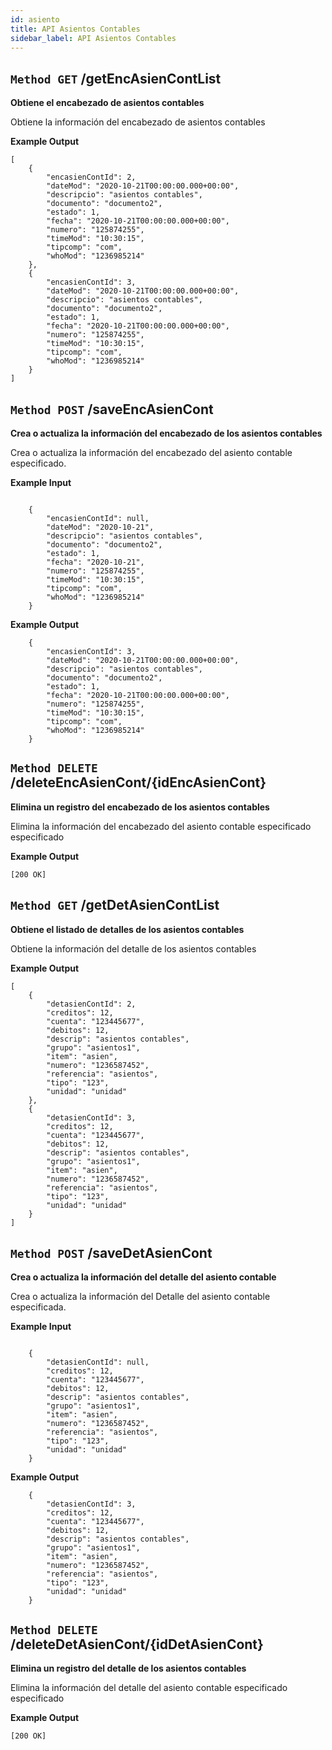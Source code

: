 ```yaml
---
id: asiento
title: API Asientos Contables
sidebar_label: API Asientos Contables
---
```


## `Method GET` /getEncAsienContList
**Obtiene el encabezado de asientos contables**

Obtiene la información del encabezado de asientos contables

**Example Output**


```
[
    {
        "encasienContId": 2,
        "dateMod": "2020-10-21T00:00:00.000+00:00",
        "descripcio": "asientos contables",
        "documento": "documento2",
        "estado": 1,
        "fecha": "2020-10-21T00:00:00.000+00:00",
        "numero": "125874255",
        "timeMod": "10:30:15",
        "tipcomp": "com",
        "whoMod": "1236985214"
    },
    {
        "encasienContId": 3,
        "dateMod": "2020-10-21T00:00:00.000+00:00",
        "descripcio": "asientos contables",
        "documento": "documento2",
        "estado": 1,
        "fecha": "2020-10-21T00:00:00.000+00:00",
        "numero": "125874255",
        "timeMod": "10:30:15",
        "tipcomp": "com",
        "whoMod": "1236985214"
    }
]
```

## `Method POST` /saveEncAsienCont
**Crea o actualiza la información del encabezado de los asientos contables**

Crea o actualiza la información del encabezado del asiento contable especificado.

**Example Input**

```
	
    {
        "encasienContId": null,
        "dateMod": "2020-10-21",
        "descripcio": "asientos contables",
        "documento": "documento2",
        "estado": 1,
        "fecha": "2020-10-21",
        "numero": "125874255",
        "timeMod": "10:30:15",
        "tipcomp": "com",
        "whoMod": "1236985214"
    }

```

**Example Output**

```
	{
		"encasienContId": 3,
		"dateMod": "2020-10-21T00:00:00.000+00:00",
		"descripcio": "asientos contables",
		"documento": "documento2",
		"estado": 1,
		"fecha": "2020-10-21T00:00:00.000+00:00",
		"numero": "125874255",
		"timeMod": "10:30:15",
		"tipcomp": "com",
		"whoMod": "1236985214"
	}

```
## `Method DELETE` /deleteEncAsienCont/{idEncAsienCont}
**Elimina un registro del encabezado de los asientos contables**

Elimina la información del encabezado del asiento contable especificado especificado

**Example Output**

```
[200 OK]
```

## `Method GET` /getDetAsienContList
**Obtiene el listado de detalles de los asientos contables**

Obtiene la información del detalle de los asientos contables

**Example Output**


```
[
    {
        "detasienContId": 2,
        "creditos": 12,
        "cuenta": "123445677",
        "debitos": 12,
        "descrip": "asientos contables",
        "grupo": "asientos1",
        "item": "asien",
        "numero": "1236587452",
        "referencia": "asientos",
        "tipo": "123",
        "unidad": "unidad"
    },
    {
        "detasienContId": 3,
        "creditos": 12,
        "cuenta": "123445677",
        "debitos": 12,
        "descrip": "asientos contables",
        "grupo": "asientos1",
        "item": "asien",
        "numero": "1236587452",
        "referencia": "asientos",
        "tipo": "123",
        "unidad": "unidad"
    }
]
```

## `Method POST` /saveDetAsienCont
**Crea o actualiza la información del detalle del asiento contable**

Crea o actualiza la información del Detalle del asiento contable especificada.

**Example Input**

```
	
    {
        "detasienContId": null,
        "creditos": 12,
        "cuenta": "123445677",
        "debitos": 12,
        "descrip": "asientos contables",
        "grupo": "asientos1",
        "item": "asien",
        "numero": "1236587452",
        "referencia": "asientos",
        "tipo": "123",
        "unidad": "unidad"
    }

```

**Example Output**

```
	{
		"detasienContId": 3,
		"creditos": 12,
		"cuenta": "123445677",
		"debitos": 12,
		"descrip": "asientos contables",
		"grupo": "asientos1",
		"item": "asien",
		"numero": "1236587452",
		"referencia": "asientos",
		"tipo": "123",
		"unidad": "unidad"
	}

```
## `Method DELETE` /deleteDetAsienCont/{idDetAsienCont}
**Elimina un registro del detalle de los asientos contables**

Elimina la información del detalle del asiento contable especificado especificado

**Example Output**

```
[200 OK]
```
